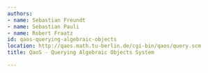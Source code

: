 ```yaml
---
authors:
- name: Sebastian Freundt
- name: Sebastian Pauli
- name: Robert Fraatz
id: qaos-querying-algebraic-objects
location: http://qaos.math.tu-berlin.de/cgi-bin/qaos/query.scm
title: QaoS - Querying Algebraic Objects System

---
```


